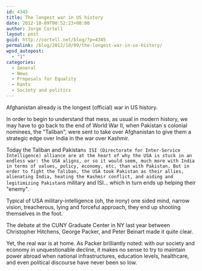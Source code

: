 ```yaml
---
id: 4345
title: The longest war in US history
date: 2012-10-09T00:52:23+00:00
author: Jorge Cortell
layout: post
guid: http://cortell.net/blog/?p=4345
permalink: /blog/2012/10/09/the-longest-war-in-us-history/
wpsd_autopost:
  - "1"
categories:
  - General
  - News
  - Proposals for Equality
  - Rants
  - Society and politics
---
```

Afghanistan already is the longest (official) war in US history. 

In order to begin to understand that mess, as usual in modern history, we may have to go back to the end of World War II, when Pakistan`s colonial nominees, the "Taliban", were sent to take over Afghanistan to give them a strategic edge over India in the war over Kashmir. 

Today the Taliban and Pakistan`s ISI (Directorate for Inter-Service Intelligence) alliance are at the heart of why the USA is stuck in an endless war: the USA aligns, or so it would seem, much more with India in terms of values, policy, economy, etc, than with Pakistan. But in order to fight the Taliban, the USA took Pakistan as their allies, alienating India, heating the Kashmir conflict, and aiding and legitimizing Pakistan`s military and ISI… which in turn ends up helping their "enemy". 

Typical of USA military-intelligence (oh, the irony) one sided mind, narrow vision, treacherous, lying and forceful approach, they end up shooting themselves in the foot.

The debate at the CUNY Graduate Center in NY last year between Christopher Hitchens, George Packer, and Peter Beinart made it quite clear. 

Yet, the real war is at home. As Packer brilliantly noted: with our society and economy in unquestionable decline, it makes no sense to try to maintain power abroad when national infrastructures, education levels, healthcare, and even political discourse have never been so low.
